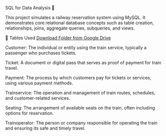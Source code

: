 SQL for Data Analysis 🚄

This project simulates a railway reservation system using MySQL. It demonstrates core relational database concepts such as table creation, relationships, joins, aggregate queries, subqueries, and views.

📂 Tables Used
[Download Folder from Google Drive](https://drive.google.com/drive/folders/1EU1rhvYs3DP_8yNyrxA1W3k8qIEglxmR?usp=sharing)


Customer: The individual or entity using the train service, typically a passenger who purchases tickets.

Ticket: A document or digital pass that serves as proof of payment for train travel.

Payment: The process by which customers pay for tickets or services, using various payment methods.

Trainservice: The operation and management of train routes, schedules, and customer-related services.

Seating: The arrangement of available seats on the train, often including options for reservation.

Trainoperator: The person or company responsible for operating the train and ensuring its safe and timely travel.
